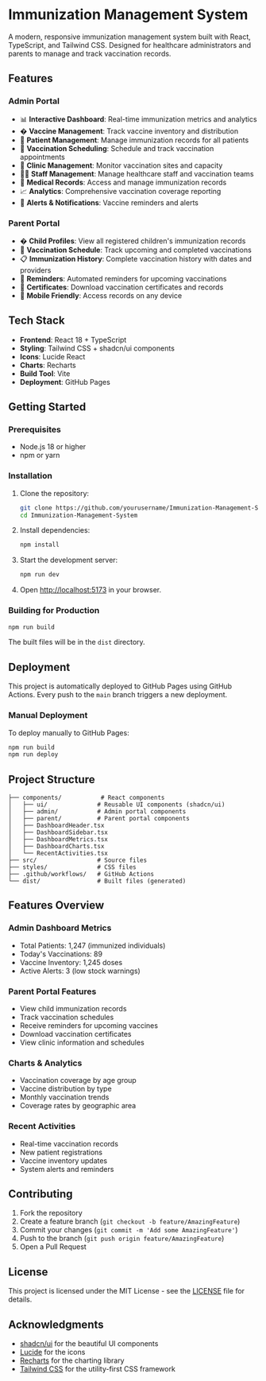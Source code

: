 # Immunization Management System

A modern, responsive immunization management system built with React, TypeScript, and Tailwind CSS. Designed for healthcare administrators and parents to manage and track vaccination records.

## Features

### Admin Portal
- 📊 **Interactive Dashboard**: Real-time immunization metrics and analytics
- � **Vaccine Management**: Track vaccine inventory and distribution
- 👥 **Patient Management**: Manage immunization records for all patients
- 📅 **Vaccination Scheduling**: Schedule and track vaccination appointments
- 🏥 **Clinic Management**: Monitor vaccination sites and capacity
- 👨‍⚕️ **Staff Management**: Manage healthcare staff and vaccination teams
- 📁 **Medical Records**: Access and manage immunization records
- 📈 **Analytics**: Comprehensive vaccination coverage reporting
- 🔔 **Alerts & Notifications**: Vaccine reminders and alerts

### Parent Portal
- � **Child Profiles**: View all registered children's immunization records
- 📅 **Vaccination Schedule**: Track upcoming and completed vaccinations
- 📋 **Immunization History**: Complete vaccination history with dates and providers
- 🔔 **Reminders**: Automated reminders for upcoming vaccinations
- 📄 **Certificates**: Download vaccination certificates and records
- 📱 **Mobile Friendly**: Access records on any device

## Tech Stack

- **Frontend**: React 18 + TypeScript
- **Styling**: Tailwind CSS + shadcn/ui components
- **Icons**: Lucide React
- **Charts**: Recharts
- **Build Tool**: Vite
- **Deployment**: GitHub Pages

## Getting Started

### Prerequisites

- Node.js 18 or higher
- npm or yarn

### Installation

1. Clone the repository:
   ```bash
   git clone https://github.com/yourusername/Immunization-Management-System.git
   cd Immunization-Management-System
   ```

2. Install dependencies:
   ```bash
   npm install
   ```

3. Start the development server:
   ```bash
   npm run dev
   ```

4. Open [http://localhost:5173](http://localhost:5173) in your browser.

### Building for Production

```bash
npm run build
```

The built files will be in the `dist` directory.

## Deployment

This project is automatically deployed to GitHub Pages using GitHub Actions. Every push to the `main` branch triggers a new deployment.

### Manual Deployment

To deploy manually to GitHub Pages:

```bash
npm run build
npm run deploy
```

## Project Structure

```
├── components/           # React components
│   ├── ui/              # Reusable UI components (shadcn/ui)
│   ├── admin/           # Admin portal components
│   ├── parent/          # Parent portal components
│   ├── DashboardHeader.tsx
│   ├── DashboardSidebar.tsx
│   ├── DashboardMetrics.tsx
│   ├── DashboardCharts.tsx
│   └── RecentActivities.tsx
├── src/                 # Source files
├── styles/              # CSS files
├── .github/workflows/   # GitHub Actions
└── dist/                # Built files (generated)
```

## Features Overview

### Admin Dashboard Metrics
- Total Patients: 1,247 (immunized individuals)
- Today's Vaccinations: 89
- Vaccine Inventory: 1,245 doses
- Active Alerts: 3 (low stock warnings)

### Parent Portal Features
- View child immunization records
- Track vaccination schedules
- Receive reminders for upcoming vaccines
- Download vaccination certificates
- View clinic information and schedules

### Charts & Analytics
- Vaccination coverage by age group
- Vaccine distribution by type
- Monthly vaccination trends
- Coverage rates by geographic area

### Recent Activities
- Real-time vaccination records
- New patient registrations
- Vaccine inventory updates
- System alerts and reminders

## Contributing

1. Fork the repository
2. Create a feature branch (`git checkout -b feature/AmazingFeature`)
3. Commit your changes (`git commit -m 'Add some AmazingFeature'`)
4. Push to the branch (`git push origin feature/AmazingFeature`)
5. Open a Pull Request

## License

This project is licensed under the MIT License - see the [LICENSE](LICENSE) file for details.

## Acknowledgments

- [shadcn/ui](https://ui.shadcn.com/) for the beautiful UI components
- [Lucide](https://lucide.dev/) for the icons
- [Recharts](https://recharts.org/) for the charting library
- [Tailwind CSS](https://tailwindcss.com/) for the utility-first CSS framework
